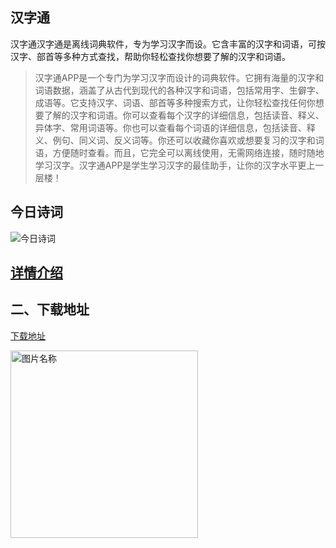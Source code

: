 ## 汉字通 

汉字通汉字通是离线词典软件，专为学习汉字而设。它含丰富的汉字和词语，可按汉字、部首等多种方式查找，帮助你轻松查找你想要了解的汉字和词语。

>汉字通APP是一个专门为学习汉字而设计的词典软件。它拥有海量的汉字和词语数据，涵盖了从古代到现代的各种汉字和词语，包括常用字、生僻字、成语等。它支持汉字、词语、部首等多种搜索方式，让你轻松查找任何你想要了解的汉字和词语。你可以查看每个汉字的详细信息，包括读音、释义、异体字、常用词语等。你也可以查看每个词语的详细信息，包括读音、释义、例句、同义词、反义词等。你还可以收藏你喜欢或想要复习的汉字和词语，方便随时查看。而且，它完全可以离线使用，无需网络连接，随时随地学习汉字。汉字通APP是学生学习汉字的最佳助手，让你的汉字水平更上一层楼！

## 今日诗词
![今日诗词](https://v2.jinrishici.com/one.svg)

## [详情介绍](https://hanzi-fun.github.io/)

## 二、下载地址
[下载地址](https://play.google.com/store/apps/details?id=com.shetj.chinese.mobile)

<img src="https://hanzi-fun.github.io/img/Snipaste_2023-06-25_11-25-391.webp" width = "300" height = "auto" alt="图片名称" />
